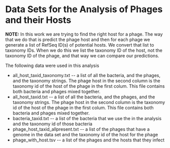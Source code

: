 Data Sets for the Analysis of Phages and their Hosts
====================================================

**NOTE:** In this work we are trying to find the right host for a phage. The way that we do that is predict the phage host and then for each phage we generate a list of RefSeq ID(s) of potential hosts. We convert that list to taxonomy IDs. When we do this we list the taxonomy ID of the host, not the taxonomy ID of the phage, and that way we can compare our predictions.

The following data were used in this analysis
* all_host_taxid_taxonomy.txt -- a list of all the bacteria, and the phages, and the taxonomy strings. The phage host in the second column is the taxonomy id of the host of the phage in the first colum. This file contains both bacteria and phages mixed together.
* all_host_taxid.txt -- a list of all the bacteria, and the phages, and the taxonomy strings. The phage host in the second column is the taxonomy id of the host of the phage in the first colum. This file contains both bacteria and phages mixed together.
* bacteria_taxid.txt -- a list of the bacteria that we use the in the analysis and the taxonomy id of those bacteria
* phage_host_taxid_allpresent.txt -- a list of the phages that have a genome in the data set and the taxonomy id of the host for the phage
* phage_with_host.tsv -- a list of the phages and the hosts that they infect
